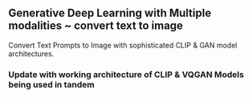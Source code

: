 <h2>Generative Deep Learning with Multiple modalities ~ convert text to image</h2>
Convert Text Prompts to Image with sophisticated CLIP &amp; GAN model architectures.

<h3>Update with working architecture of CLIP & VQGAN Models being used in tandem</h3>
